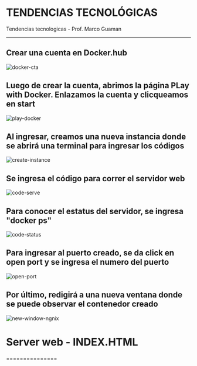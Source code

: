 # **TENDENCIAS TECNOLÓGICAS**
Tendencias tecnologicas - Prof. Marco Guaman
***
## Crear una cuenta en Docker.hub
![docker-cta](https://user-images.githubusercontent.com/91167225/197310621-94c1bfc4-7904-499f-a6a2-0073798c756e.jpg)

## Luego de crear la cuenta, abrimos la página PLay with Docker. Enlazamos la cuenta y clicqueamos en start
![play-docker](https://user-images.githubusercontent.com/91167225/197310674-fbe0d4f8-3108-4b4a-b1fe-eea5efefa0d5.jpg)

## Al ingresar, creamos una nueva instancia donde se abrirá una terminal para ingresar los códigos
![create-instance](https://user-images.githubusercontent.com/91167225/197310833-3c2d7771-1292-464d-92f6-12ea810e88d0.jpg)

## Se ingresa el código para correr el servidor web
![code-serve](https://user-images.githubusercontent.com/91167225/197310915-535b82b0-71a6-46be-9f18-b6c53d3e6cc1.jpg)

## Para conocer el estatus del servidor, se ingresa "docker ps"
![code-status](https://user-images.githubusercontent.com/91167225/197310945-c6c4ffbd-1d64-42a9-8d8d-113c1672b656.jpg)

## Para ingresar al puerto creado, se da click en open port y se ingresa el numero del puerto
![open-port](https://user-images.githubusercontent.com/91167225/197311013-f206dfca-1a14-497e-8d11-fda9a74451b2.jpg)

## Por último, redigirá a una nueva ventana donde se puede observar el contenedor creado
![new-window-ngnix](https://user-images.githubusercontent.com/91167225/197311083-af28c1e6-38c8-48a0-b450-5b64d093e674.jpg)


# **Server web - INDEX.HTML**
===============


